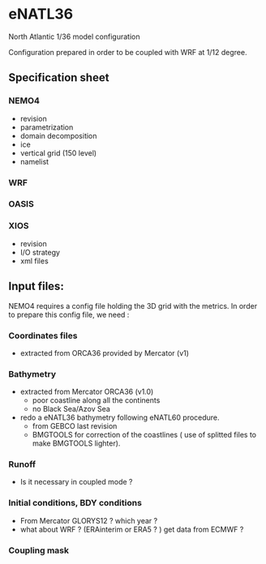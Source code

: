# eNATL36
North Atlantic 1/36 model configuration 

Configuration prepared in order to be coupled with WRF at 1/12 degree.

## Specification sheet
### NEMO4 
   * revision
   * parametrization
   * domain decomposition
   * ice 
   * vertical grid (150 level) 
   * namelist
### WRF
### OASIS
### XIOS 
   * revision
   * I/O strategy 
   * xml files

## Input files: 
  NEMO4 requires a config file holding the 3D grid with the metrics. In order to prepare this config file, we need :
### Coordinates files
  * extracted from ORCA36 provided by Mercator (v1)
### Bathymetry
  * extracted from Mercator ORCA36 (v1.0)
    * poor coastline along all the continents
    * no Black Sea/Azov Sea 
  * redo a eNATL36 bathymetry following eNATL60 procedure.
    * from GEBCO last revision
    * BMGTOOLS for correction of the coastlines ( use of splitted files to make BMGTOOLS lighter).
### Runoff
  * Is it necessary in coupled mode ? 
### Initial conditions, BDY conditions 
  * From Mercator GLORYS12 ? which year ?
  * what about WRF ? (ERAinterim or ERA5 ? ) get data from ECMWF ?
### Coupling mask 
